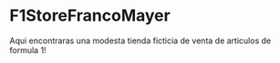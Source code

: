 # F1StoreFrancoMayer
Aqui encontraras una modesta tienda ficticia de venta de articulos de formula 1!

